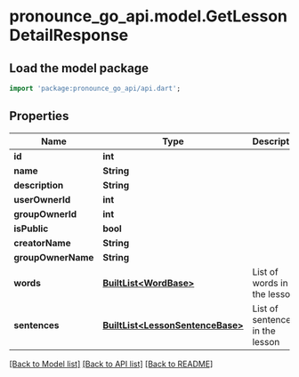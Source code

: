 # pronounce_go_api.model.GetLessonDetailResponse

## Load the model package
```dart
import 'package:pronounce_go_api/api.dart';
```

## Properties
Name | Type | Description | Notes
------------ | ------------- | ------------- | -------------
**id** | **int** |  | 
**name** | **String** |  | 
**description** | **String** |  | 
**userOwnerId** | **int** |  | 
**groupOwnerId** | **int** |  | 
**isPublic** | **bool** |  | 
**creatorName** | **String** |  | [optional] 
**groupOwnerName** | **String** |  | [optional] 
**words** | [**BuiltList&lt;WordBase&gt;**](WordBase.md) | List of words in the lesson | [optional] [default to ListBuilder()]
**sentences** | [**BuiltList&lt;LessonSentenceBase&gt;**](LessonSentenceBase.md) | List of sentences in the lesson | [optional] [default to ListBuilder()]

[[Back to Model list]](../README.md#documentation-for-models) [[Back to API list]](../README.md#documentation-for-api-endpoints) [[Back to README]](../README.md)


